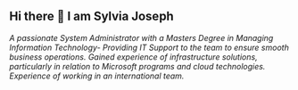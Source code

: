## Hi there 👋 I am Sylvia Joseph

<!--
**sjosephs/sjosephs** is a ✨ _special_ ✨ repository because its `README.md` (this file) appears on your GitHub profile.

Here are some ideas to get you started:

- 🔭 I’m currently working on ...
- 🌱 I’m currently learning ...
- 👯 I’m looking to collaborate on ...
- 🤔 I’m looking for help with ...
- 💬 Ask me about ...
- 📫 How to reach me: ...
- 😄 Pronouns: ...
- ⚡ Fun fact: ...
-->
*A passionate System Administrator with a Masters Degree in Managing Information Technology- Providing IT Support to the team to ensure smooth business operations. Gained                experience of infrastructure solutions, particularly in relation to Microsoft programs and cloud technologies. Experience of working in an international team.*
